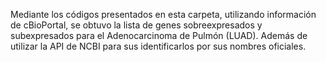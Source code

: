 Mediante los códigos presentados en esta carpeta, utilizando información de cBioPortal, se obtuvo la lista de genes sobreexpresados y subexpresados para el Adenocarcinoma de Pulmón (LUAD). Además de utilizar la API de NCBI para sus identificarlos por sus nombres oficiales.
